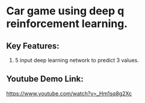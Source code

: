 # Car game using deep q reinforcement learning.

## Key Features:
  1. 5 input deep learning network to predict 3 values.

## Youtube Demo Link:
https://www.youtube.com/watch?v=_Hm1sq8g2Xc
